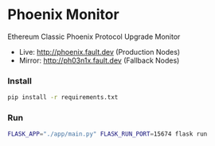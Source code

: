 # Phoenix Monitor
Ethereum Classic Phoenix Protocol Upgrade Monitor

- Live: http://phoenix.fault.dev (Production Nodes)
- Mirror: http://ph03n1x.fault.dev (Fallback Nodes)

### Install

```bash
pip install -r requirements.txt
```

### Run

```bash
FLASK_APP="./app/main.py" FLASK_RUN_PORT=15674 flask run
```
